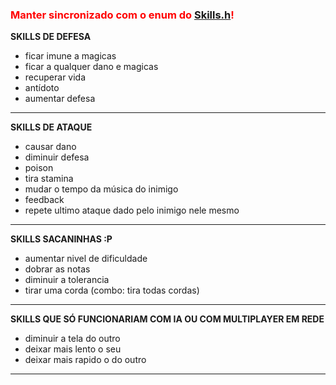### <font color='red'>Manter sincronizado com o enum do <a href='http://code.google.com/p/musical-arena/source/browse/trunk/Skill.h'>Skills.h</a>!</font> ###


**SKILLS DE DEFESA**
  * ficar imune a magicas
  * ficar a qualquer dano e magicas
  * recuperar vida
  * antídoto
  * aumentar defesa

---



**SKILLS DE ATAQUE**
  * causar dano
  * diminuir defesa
  * poison
  * tira stamina
  * mudar o tempo da música do inimigo
  * feedback
  * repete ultimo ataque dado pelo inimigo nele mesmo

---



**SKILLS SACANINHAS :P**
  * aumentar nivel de dificuldade
  * dobrar as notas
  * diminuir a tolerancia
  * tirar uma corda (combo: tira todas cordas)

---

**SKILLS QUE SÓ FUNCIONARIAM COM IA OU COM MULTIPLAYER EM REDE**
  * diminuir a tela do outro
  * deixar mais lento o seu
  * deixar mais rapido o do outro


---
